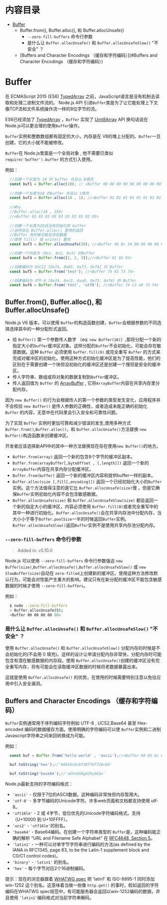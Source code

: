 # 内容目录

*   [Buffer](#Buffer)
    *   Buffer.from(), Buffer.alloc(), 和 Buffer.allocUnsafe()
        *   `--zero-fill-buffers` 命令行参数
        *   是什么让 `Buffer.allocUnsafe()` 和 `Buffer.allocUnsafeSlow()` "不安全" ？
    *   [Buffers and Character Encodings （缓存和字符编码）](#Buffers and Character Encodings （缓存和字符编码）)


# Buffer
在 ECMAScript 2015 (ES6) [TypedArray][TypedArray] 之前，JavaScript语言是没有机制去读取和处理二进制文件流的。
Node.js API 引进`Buffer`类是为了让它能处理上下文像TCP流和文件系统操作流一样的8位字节的流。

ES6已经添加了 [TypedArray][TypedArray] ，`Buffer` 实现了 [Uint8Array] API 换句话说在Node.js可以更合理的使用`Buffer`操作。

`Buffer`实例和整数数组都有固定的大小，内存是在 V8的堆上分配的。`Buffer`一旦创建，它的大小就不能被修改。

`Buffer`在 Node.js里面是一个全局对象 , 他不需要已类似 `require('buffer').buffer` 的方式引入使用。

例如：

```js
  //创建一个长度为 10 的 buffer 并且以 0填充
  const buf1 = Buffer.alloc(10); // <Buffer 00 00 00 00 00 00 00 00 00 00>
  
  //创建一个长度为10 的buffer 并且以 1填充
  const buf2 = Buffer.alloc(10 , 1); //<Buffer 01 01 01 01 01 01 01 01 01 01>
  
  //Why
  //Buffer.alloc(10 , 259)
  //<Buffer 03 03 03 03 03 03 03 03 03 03>
  
  //创建一个长度为10且没有初始化的 buffer
  //这样会比 Buffer.alloc() 更快的返回
  //Buffer 有时候可能包含旧数据
  //使用 fill() 或 write() 重写
  const buf3 = Buffer.allocUnsafe(10); //<Buffer 40 8c 34 00 00 00 00 00 c0 87>

  //创建一个内容为 [0x1, 0x2, 0x3] 的Buffer
  const buf4 = Buffer.from([1, 2, 3]);//<Buffer 01 02 03>

  //创建编码为 ASCII [0x74, 0x65, 0x73, 0x74] 的 Buffer
  const buf5 = Buffer.from('test'); //<Buffer 74 65 73 74>

  //创建编码为 UTF-8 [0x74, 0xc3, 0xa9, 0x73, 0x74] 的 Buffer
  const buf6 = Buffer.from('tést', 'utf8'); //<Buffer 74 c3 a9 73 74>
```

[TypedArray]: https://developer.mozilla.org/en-US/docs/Web/JavaScript/Reference/Global_Objects/TypedArray
[Uint8Array]: https://developer.mozilla.org/en-US/docs/Web/JavaScript/Reference/Global_Objects/Uint8Array


## Buffer.from(), Buffer.alloc(), 和 Buffer.allocUnsafe()
Node.js V6 版本，可以使用 `Buffer`的构造函数创建，`Buffer`会根据参数的不同选择选择其中的一种分配形式返回。

*   给 `Buffer()` 第一个参数传人数字 （eq: `new Buffer(10)`）,那将分配一个新的指定大小的`buffer`缓冲区对象。这样分配的`Buffer`不会初始化，可能会存在敏感数据。这种 `Buffer` 必须使用 `buffer.fill(0)` 或完全重写 `Buffer` 的方式来完成对缓冲区的初始化。使用这种方式初始化缓冲区是为了提高性能，他们的区别在于需要创建一个快但没初始化的缓冲区还是创建一个慢但是安全的缓冲区。
*   传人字符串、数组或将对象的数据复制到`Buffer`缓冲区。
*   传人返回值为 `Buffer` 的 [ArrayBuffer][ArrayBuffer] , 它将`ArrayBuffer`内容在共享内存里分配内存。

因为 `new Buffer()` 的行为会根据传人的第一个参数的类型发生变化，应用程序并不会校验 `new Buffer()` 是传人参数的正确性，或者造成未能正确的初始化 `Buffer` 的内容，无意中在代码里会引入安全和可靠性问题。

为了实现 `Buffer` 实例时更加可靠和减少错误的发生,使用多种方式 `Buffer.from()`,`Buffer.alloc()`，和 `Buffer.allocUnsafe()`方法替换 `new Buffer()`构造函数来创建缓冲区。

开发者应该选择新API中的其中一种方法替换现在存在使用`new Buffer()`的地方。

*   `Buffer.from(array)` 返回一个新的包含8个字节的缓冲区副本。
*   `Buffer.from(arrayBuffer[,byteOffset , [,length]])` 返回一个新的`ArrayBuffer`内容在共享内存分配缓冲区。
*   `Buffer.from(buffer)` 返回一个新的缓冲区内容和提供buffer一样的副本。
*   `Buffer.alloc(size [,fill[,encoding]])` 返回一个已经初始化大小的`Buffer`实例。这个方法值得注意的是它比 `Buffer.allocUnsafe(size)`慢 ，但是它确保`Buffer`实例初始化内容不会包含敏感数据。
*   `Buffer.allocUnsafe(size)` 和 `Buffer.allocUnsafeSlow(size)` 都会返回一个新的指定大小的缓冲区，内容必须使用 `Buffer.fill(0)`或者完全重写中的其中一种进行初始化。`Buffer.allocUnsafe()`会在共享内存池中分配内存，当大小小于等于`Buffer.poolSize`一半的时候返回`Buffer`实例。`Buffer.allocUnsafeSlow()`返回`Buffer`实例不是使用共享内存池分配内存。

### `--zero-fill-buffers` 命令行参数
>   Added in: v5.10.0

Node.js 可以使用 `--zero-fill-buffers` 命令行参数强迫 `new Buffer(size)`,`Buffer.allocUnsafe()`,`Buffer.allocUnsafeSlow()` 或 `new SlowBuffer(size)`自动在 `zero-filled`上创建新的缓冲区。使用这种方法修改默认行为，可能会对性能产生重大的影响。建议只有在新分配的缓冲区不能包含敏感数据的时候才使用 `--zero-fill-buffers`。

例如：

```sh
  $ node --zero-fill-buffers
  > Buffer.allocUnsafe(5);
  <Buffer 00 00 00 00 00>
```

### 是什么让 `Buffer.allocUnsafe()` 和 `Buffer.allocUnsafeSlow()` "不安全" ？
使用 `Buffer.allocUnsafe()` 和 `Buffer.allocUnsafeSlow()` 分配内存的时候是不会初始化的(不会用 0 填充)。这样的设计让申请分配内存非常快，分配内存时可能包含有潜在敏感数据的内存段。使用 `Buffer.allocUnsafe()`创建的缓冲区没有完全重写内存，将有可能会在读取缓冲区数据的时候将老数据暴露出来。

这就是使用 `Buffer.allocUnsafe()` 的优势，在使用的时候需要特别注意以免往应用中引入安全漏洞。

[ArrayBuffer]: https://developer.mozilla.org/en-US/docs/Web/JavaScript/Reference/Global_Objects/ArrayBuffer

## Buffers and Character Encodings （缓存和字符编码）
`Buffer`实例通常用于序列编码字符例如 UTF-8 , UCS2,Base64 甚至 Hex-encoded 编码的数据缓存方面。使用明确的字符编码可以使 `Buffer`实例和二进制Javascript字符串之间来回转换成为可能。

例如：

```js
  const buf = Buffer.from('hello world' , 'ascii');//<Buffer 68 65 6c 6c 6f 20 77 6f 72 6c 64>

  buf.toString('hex');//'68656c6c6f20776f726c64'

  buf.toString('base64');//'aGVsbG8gd29ybGQ='
```

Node.js最新支持的字符编码格式：

*   `'ascii'` - 仅限于7位的ASCII数据。这种编码非常快但内存暂用大。
*   `'utf-8'` - 多字节编码的Unicode字符。许多web页面和文档都支持使用 utf-8。
*   `'uft16le'` - 2 或 4字节，低位优先的Unicode字符编码格式。支持（U+10000 到 U+10FFFF）。
*   `'ucs2'` - `'utf16le'`的别名。
*   `'base64'` - Base64编码。在创建一个字符串类型的 `Buffer`是，这种编码能正确的解析 "URL and Filename Safe Alphabet" 在 [RFC4648, Section 5][RFC4648Section5]。
*   `'latin1'` - 一种可以对单字节字符串进行编码的方法(as defined by the IANA in RFC1345, page 63, to be the Latin-1 supplement block and C0/C1 control codes)。
*   `'binary'` - `'latin1'` 的别名。
*   `'hex'` - 每个字节对应2个16进制编码。

提示：现在的浏览器跟着 [WHATWG spec][WHATWGspec] 把 'latin1' 和 ISO-8895-1 同时添加 win-1252 这个别名。这意味着当做一些像 `http.get()` 的事时，假如返回的字符编码在WHATWG spec规范中，有可能服务器会返回以win-1252编码的数据，并且使用 `'latin1'`编码格式对当前字符串解码。  

[RFC4648Section5]: https://tools.ietf.org/html/rfc4648#section-5
[WHATWGspec]: https://encoding.spec.whatwg.org/

